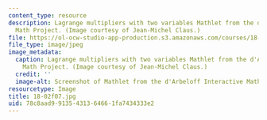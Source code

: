 ```yaml
---
content_type: resource
description: Lagrange multipliers with two variables Mathlet from the d'Arbeloff Interactive
  Math Project. (Image courtesy of Jean-Michel Claus.)
file: https://ol-ocw-studio-app-production.s3.amazonaws.com/courses/18-02-multivariable-calculus-fall-2007/78c8aad99135431364661fa7434333e2_18-02f07.jpg
file_type: image/jpeg
image_metadata:
  caption: Lagrange multipliers with two variables Mathlet from the d'Arbeloff Interactive
    Math Project. (Image courtesy of Jean-Michel Claus.)
  credit: ''
  image-alt: Screenshot of Mathlet from the d'Arbeloff Interactive Math Project.
resourcetype: Image
title: 18-02f07.jpg
uid: 78c8aad9-9135-4313-6466-1fa7434333e2
---
```

